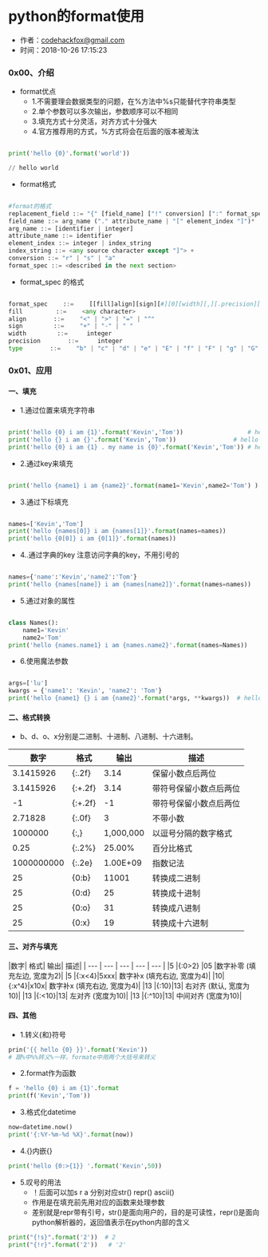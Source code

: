 # python的format使用

- 作者：codehackfox@gmail.com
- 时间：2018-10-26 17:15:23

### 0x00、介绍

- format优点
    * 1.不需要理会数据类型的问题，在%方法中%s只能替代字符串类型
    * 2.单个参数可以多次输出，参数顺序可以不相同
    * 3.填充方式十分灵活，对齐方式十分强大
    * 4.官方推荐用的方式，%方式将会在后面的版本被淘汰

```python

print('hello {0}'.format('world'))

// hello world

```

- format格式
```python

#format的格式
replacement_field ::= "{" [field_name] ["!" conversion] [":" format_spec] "}"
field_name ::= arg_name ("." attribute_name | "[" element_index "]")*
arg_name ::= [identifier | integer]
attribute_name ::= identifier
element_index ::= integer | index_string
index_string ::= <any source character except "]"> +
conversion ::= "r" | "s" | "a"
format_spec ::= <described in the next section>

```

- format_spec 的格式
```python

format_spec 　　::= 　　[[fill]align][sign][#][0][width][,][.precision][type]
fill 　　　　　::= 　　<any character>
align 　　　　::= 　　"<" | ">" | "=" | "^"
sign 　　　　 ::= 　　"+" | "-" | " "
width 　　　　 ::= 　　 integer
precision 　　　　::= 　　 integer
type 　　　　::= 　　"b" | "c" | "d" | "e" | "E" | "f" | "F" | "g" | "G" | "n" | "o" | "s" | "x" | "X" | "%"

```

### 0x01、应用

#### 一、填充

- 1.通过位置来填充字符串

```python

print('hello {0} i am {1}'.format('Kevin','Tom'))                  # hello Kevin i am Tom
print('hello {} i am {}'.format('Kevin','Tom'))                # hello Kevin i am Tom
print('hello {0} i am {1} . my name is {0}'.format('Kevin','Tom')) # hello Kevin i am Tom . my name is Kevin

```

- 2.通过key来填充

```python

print('hello {name1} i am {name2}'.format(name1='Kevin',name2='Tom') )    # hello Kevin i am Tom

```

- 3.通过下标填充

```python

names=['Kevin','Tom']
print('hello {names[0]} i am {names[1]}'.format(names=names))                  # hello Kevin i am Tom
print('hello {0[0]} i am {0[1]}'.format(names))                                # hello Kevin i am Tom

```

- 4..通过字典的key    注意访问字典的key，不用引号的

```python

names={'name':'Kevin','name2':'Tom'}
print('hello {names[name]} i am {names[name2]}'.format(names=names))    # hello Kevin i am Tom

```

- 5.通过对象的属性

```python

class Names():
    name1='Kevin'
    name2='Tom'
print('hello {names.name1} i am {names.name2}'.format(names=Names))                  # hello Kevin i am Tom

```

- 6.使用魔法参数

```python

args=['lu']
kwargs = {'name1': 'Kevin', 'name2': 'Tom'}
print('hello {name1} {} i am {name2}'.format(*args, **kwargs))  # hello Kevin i am Tom

```

#### 二、格式转换

-  b、d、o、x分别是二进制、十进制、八进制、十六进制。


| 数字 | 格式 | 输出 | 描述 |
| --- | --- | --- | --- |
| 3.1415926 |{:.2f}  |3.14  |保留小数点后两位  |
| 3.1415926 | {:+.2f} |3.14  | 带符号保留小数点后两位 |
| -1 | {:+.2f} | -1 |带符号保留小数点后两位  |
|2.71828|	{:.0f}	|3	|不带小数|
|1000000|	{:,}	|1,000,000|	以逗号分隔的数字格式|
|0.25	|{:.2%}	|25.00%|	百分比格式|
|1000000000|	{:.2e}|	1.00E+09|	指数记法|
|25|	{0:b}|	11001|	转换成二进制|
|25	|{0:d}|	25|	转换成十进制|
|25	|{0:o}|	31|	转换成八进制|
|25	|{0:x}|	19|	转换成十六进制|

#### 三、对齐与填充

|数字|	格式|	输出|	描述|
| --- | --- | --- | --- | --- |
|5	|{:0>2}	|05	|数字补零 (填充左边, 宽度为2)|
|5	|{:x<4}|5xxx|	数字补x (填充右边, 宽度为4)|
|10|{:x^4}|x10x|	数字补x (填充右边, 宽度为4)|
|13	|{:10}|13|	右对齐 (默认, 宽度为10)|
|13	|{:<10}|13|	左对齐 (宽度为10)|
|13	|{:^10}|13|	中间对齐 (宽度为10)|

#### 四、其他
- 1.转义{和}符号
```python
prin('{{ hello {0} }}'.format('Kevin'))
# 跟%中%%转义%一样，formate中用两个大括号来转义
```

- 2.format作为函数
```python
f = 'hello {0} i am {1}'.format    
print(f('Kevin','Tom'))
```

- 3.格式化datetime
```python
now=datetime.now()
print('{:%Y-%m-%d %X}'.format(now))
```

- 4.{}内嵌{}
```python
print('hello {0:>{1}} '.format('Kevin',50))
```

- 5.叹号的用法
    * ！后面可以加s r a 分别对应str() repr() ascii()
    * 作用是在填充前先用对应的函数来处理参数
    * 差别就是repr带有引号，str()是面向用户的，目的是可读性，repr()是面向python解析器的，返回值表示在python内部的含义
```python
print("{!s}".format('2'))  # 2
print("{!r}".format('2'))   # '2'
```

